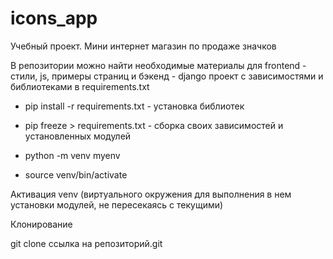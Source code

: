 # icons_app
Учебный проект. Мини интернет магазин по продаже значков

В репозитории можно найти необходимые материалы для frontend - стили, js, примеры страниц и бэкенд - django проект с зависимостями и библиотеками в requirements.txt

* pip install -r requirements.txt - установка библиотек

* pip freeze > requirements.txt - сборка своих зависимостей и установленных модулей

* python -m venv myenv
* source venv/bin/activate

Активация venv (виртуального окружения для выполнения в нем установки модулей, не пересекаясь с текущими)

Клонирование

git clone ссылка на репозиторий.git

